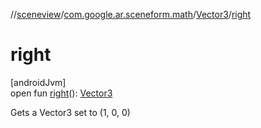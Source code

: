 //[sceneview](../../../index.md)/[com.google.ar.sceneform.math](../index.md)/[Vector3](index.md)/[right](right.md)

# right

[androidJvm]\
open fun [right](right.md)(): [Vector3](index.md)

Gets a Vector3 set to (1, 0, 0)
